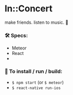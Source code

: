 # In::Concert

make friends. listen to music. 👯

### 🛠 Specs:
  * Meteor
  * React
  *


### 📲 To install / run / build:
  * `$ npm start` (or `$ meteor`)
  * `$ react-native run-ios`
